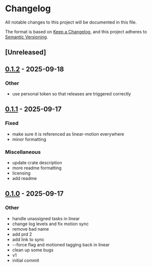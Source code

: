 # Changelog

All notable changes to this project will be documented in this file.

The format is based on [Keep a Changelog](https://keepachangelog.com/en/1.0.0/),
and this project adheres to [Semantic Versioning](https://semver.org/spec/v2.0.0.html).

## [Unreleased]

## [0.1.2](https://github.com/arlyon/linear-motion/compare/v0.1.1...v0.1.2) - 2025-09-18

### Other
- use personal token so that releases are triggered correctly

## [0.1.1](https://github.com/arlyon/linear-motion/compare/v0.1.0...v0.1.1) - 2025-09-17

### Fixed
- make sure it is referenced as linear-motion everywhere
- minor formatting

### Miscellaneous
- update crate description
- more readme formatting
- licensing
- add readme

## [0.1.0](https://github.com/arlyon/linear-motion/releases/tag/v0.1.0) - 2025-09-17

### Other
- handle unassigned tasks in linear
- change log levels and fix motion sync
- remove bad name
- add prd 2
- add link to sync
- --force flag and motioned tagging back in linear
- clean up some bugs
- v1
- initial commit
